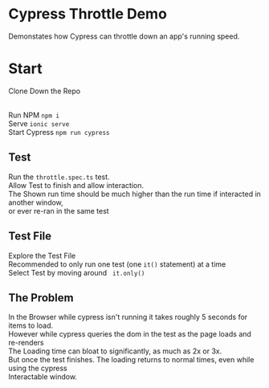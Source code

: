 # Cypress Throttle Demo
Demonstates how Cypress can throttle down an app's running speed.

# Start

Clone Down the Repo

<br>
Run NPM
<code>npm i</code>

<br>
Serve
<code>ionic serve</code>

<br>
Start Cypress
<code>npm run cypress</code>

## Test 
Run the <code>throttle.spec.ts</code> test.
<br>
Allow Test to finish and allow interaction.
<br>
The Shown run time should be much higher than the run time if interacted in another window, 
<br>
or ever re-ran in the same test

## Test File
Explore the Test File <br>
Recommended to only run one test (one <code>it()</code> statement) at a time <br>
Select Test by moving around <code> it.only() </code>

## The Problem
In the Browser while cypress isn't running it takes roughly 5 seconds for items to load.<br>
However while cypress queries the dom in the test as the page loads and re-renders<br>
The Loading time can bloat to significantly, as much as 2x or 3x.  <br>
But once the test finishes. The loading returns to normal times, even while using the cypress<br>
Interactable window.
